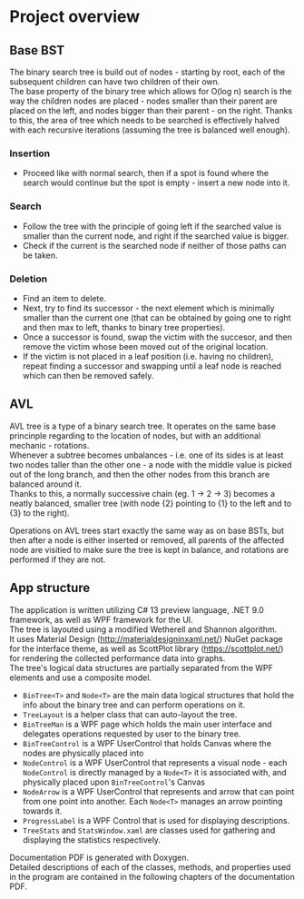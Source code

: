 # Project overview
## Base BST
The binary search tree is build out of nodes - starting by root, each of the subsequent children can have two children of their own.  
The base property of the binary tree which allows for O(log n) search is the way the children nodes are placed - nodes smaller than their parent are placed on the left, and nodes bigger than their parent - on the right. Thanks to this, the area of tree which needs to be searched is effectively halved with each recursive iterations (assuming the tree is balanced well enough).
### Insertion
- Proceed like with normal search, then if a spot is found where the search would continue but the spot is empty - insert a new node into it.
### Search
- Follow the tree with the principle of going left if the searched value is smaller than the current node, and right if the searched value is bigger. 
- Check if the current is the searched node if neither of those paths can be taken.
### Deletion
- Find an item to delete. 
- Next, try to find its successor - the next element which is minimally smaller than the current one (that can be obtained by going one to right and then max to left, thanks to binary tree properties). 
- Once a successor is found, swap the victim with the succesor, and then remove the victim whose been moved out of the original location. 
- If the victim is not placed in a leaf position (i.e. having no children), repeat finding a successor and swapping until a leaf node is reached which can then be removed safely. 

## AVL
AVL tree is a type of a binary search tree. It operates on the same base princinple regarding to the location of nodes, but with an additional mechanic - rotations.  
Whenever a subtree becomes unbalances - i.e. one of its sides is at least two nodes taller than the other one - a node with the middle value is picked out of the long branch, and then the other nodes from this branch are balanced around it.  
Thanks to this, a normally successive chain (eg. 1 -> 2 -> 3) becomes a neatly balanced, smaller tree (with node {2} pointing to {1} to the left and to {3} to the right).

Operations on AVL trees start exactly the same way as on base BSTs, but then after a node is either inserted or removed, all parents of the affected node are visitied to make sure the tree is kept in balance, and rotations are performed if they are not.
 
## App structure
The application is written utilizing C# 13 preview language, .NET 9.0 framework, as well as WPF framework for the UI.  
The tree is layouted using a modified Wetherell and Shannon algorithm.  
It uses Material Design (http://materialdesigninxaml.net/) NuGet package for the interface theme, as well as ScottPlot library (https://scottplot.net/) for rendering the collected performance data into graphs.  
The tree's logical data structures are partially separated from the WPF elements and use a composite model.
- `BinTree<T>` and `Node<T>` are the main data logical structures that hold the info about the binary tree and can perform operations on it. 
- `TreeLayout` is a helper class that can auto-layout the tree.
- `BinTreeMan` is a WPF page which holds the main user interface and delegates operations requested by user to the binary tree.
- `BinTreeControl` is a WPF UserControl that holds Canvas where the nodes are physically placed into
- `NodeControl` is a WPF UserControl that represents a visual node - each `NodeControl` is directly managed by a `Node<T>` it is associated with, and physically placed upon `BinTreeControl`'s Canvas
- `NodeArrow` is a WPF UserControl that represents and arrow that can point from one point into another. Each `Node<T>` manages an arrow pointing towards it.
- `ProgressLabel` is a WPF Control that is used for displaying descriptions.
- `TreeStats` and `StatsWindow.xaml` are classes used for gathering and displaying the statistics respectively.

Documentation PDF is generated with Doxygen.  
Detailed descriptions of each of the classes, methods, and properties used in the program are contained in the following chapters of the documentation PDF.